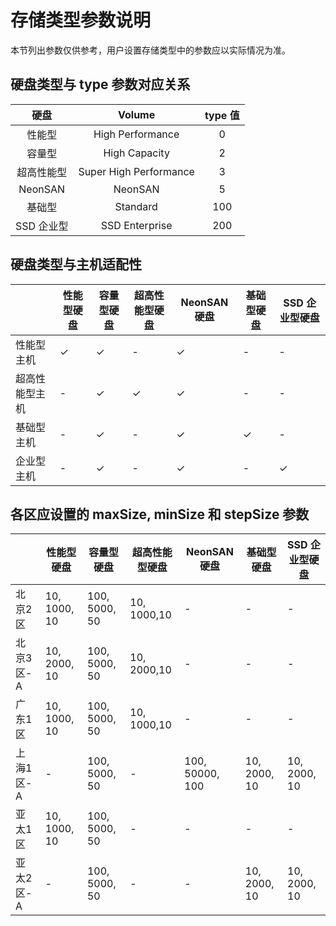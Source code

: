 # 存储类型参数说明

 本节列出参数仅供参考，用户设置存储类型中的参数应以实际情况为准。

 ## 硬盘类型与 type 参数对应关系

 |硬盘|Volume|type 值|
|:---:|:----:|:----:|
|性能型| High Performance|0|
|容量型| High Capacity|2|
|超高性能型|Super High Performance|3|
|NeonSAN| NeonSAN|5|
|基础型| Standard|100|
|SSD 企业型| SSD Enterprise|200|

 ## 硬盘类型与主机适配性

 |          | 性能型硬盘    | 容量型硬盘  | 超高性能型硬盘 | NeonSAN 硬盘 |基础型硬盘| SSD 企业型硬盘|
|-----------|------------------|------------------|-----------------|---------|----------|-------|
|性能型主机| ✓        | ✓                | -               | ✓      | -     | -     |
|超高性能型主机| -       | ✓                | ✓               |✓  |-  |-  |
|基础型主机| -       | ✓                | -               |✓  |✓  |-  |
|企业型主机| -       | ✓                | -               |✓  |-  |✓  |


 ## 各区应设置的 maxSize, minSize 和 stepSize 参数

 |          | 性能型硬盘    | 容量型硬盘  | 超高性能型硬盘 | NeonSAN 硬盘 |基础型硬盘| SSD 企业型硬盘|
|----|----|-----|-----|----|----|-----|
| 北京2区  |10, 1000, 10  | 100, 5000, 50  | 10, 1000,10 | -  |  - | - |
| 北京3区-A  | 10, 2000, 10  | 100, 5000, 50  | 10, 2000,10  |  - |  - | -  |
| 广东1区 | 10, 1000, 10  | 100, 5000, 50  | 10, 1000,10  |  - | -  | -  |
| 上海1区-A  | -  | 100, 5000, 50  | -  | 100, 50000, 100  | 10, 2000, 10  | 10, 2000, 10  |
| 亚太1区  |10, 1000, 10   | 100, 5000, 50  | -  |  - |  - |  - |
| 亚太2区-A  | -  | 100, 5000, 50  |  - | -  | 10, 2000, 10  | 10, 2000, 10  |